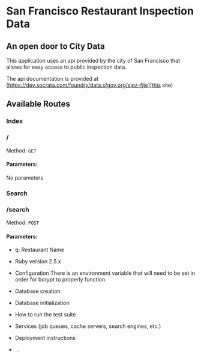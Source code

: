 # San Francisco Restaurant Inspection Data

## An open door to City Data
This application uses an api provided by the city of San Francisco that allows for easy access to public inspection data.

The api documentation is provided at [https://dev.socrata.com/foundry/data.sfgov.org/sipz-fjte](this site)

## Available Routes

### Index

### /

Method: `GET`

#### Parameters:
 No parameters

### Search

### /search

Method: `POST`

#### Parameters:
 * q: Restaurant Name

 

* Ruby version 2.5.x 

* Configuration
  There is an environment variable that will need to be set in order for bcrypt to properly function.

* Database creation

* Database initialization

* How to run the test suite

* Services (job queues, cache servers, search engines, etc.)

* Deployment instructions

* ...

